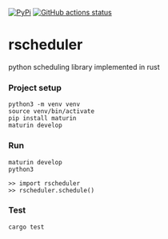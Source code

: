 [![PyPi](https://img.shields.io/pypi/v/rscheduler)](https://pypi.org/project/rscheduler/)
[![GitHub actions status](https://github.com/lemonpepperseasoning/rscheduler/workflows/CI/badge.svg)](https://github.com/lemonpepperseasoning/rscheduler/actions/workflows/CI.yml)

# rscheduler

python scheduling library implemented in rust

### Project setup

```
python3 -m venv venv
source venv/bin/activate
pip install maturin
maturin develop
```

### Run

```
maturin develop
python3

>> import rscheduler
>> rscheduler.schedule()
```

### Test

```
cargo test
```
